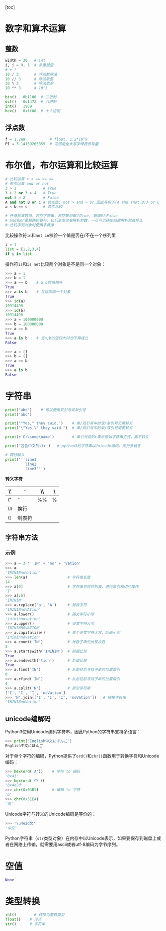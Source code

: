 [toc]

# 数字和算术运算

## 整数

```python
width = 20   # int
i, j = 0, 1  # 多重赋值
# +-*
10 / 3       # 浮点数除法
10 // 3	     # 除法取整
10 % 3       # 除法取余
10 ** 3      # 10^3
```

```python
bin()	0b1100	# 二进制
oct()	0o1472	# 八进制
int()	1989
hex()	0xff00	# 十六进制
```



## 浮点数

```python
f = 1.2e9           # float, 1.2*10^9
PI = 3.14159265359	# 习惯用全大写字母表示常量
```





# 布尔值，布尔运算和比较运算

```python
# 比较运算 > < == >= <=
# 布尔运算 and or not
3 > 2			 # True
3 > 2 or 3 > 4	 # True
not 3 > 2    	 # False
A and not B or C # 优先级: not > and > or,因此等价于(A and (not B)) or C
a < b == c       # 两次比较

# 任意非零数值，非空字符串，非空数组都为True, 数值0为False
# and和or是短路运算符，它们从左至右解析参数，一旦可以确定结果解析就会停止
# 比较序列对象时使用字典序
```



比较操作符`in`和`not in`校验一个值是否在/不在一个序列里

```python
i = 1
list = [1,2,3,4]
if i in list
```



操作符`is`和`is not`比较两个对象是不是同一个对象：

```python
>>> a = 1
>>> b = 1
>>> a == b    # a,b的值相等
True
>>> a is b    # 且指向同一个对象
True
>>> id(a)
10914496
>>> id(b)
10914496
>>> a = 100000000
>>> b = 100000000
>>> a == b
True
>>> a is b    # 当a,b的值较大时也不再成立
False
```

```python
>>> a = []
>>> b = []
>>> a == b
True
>>> a is b
False
```





# 字符串

```python
print("abc")    # 可以使用双引号或单引号
print('abc')

print('"Yes," they said.')    # 单/双引号中的双/单引号无需转义
print("\"Yes,\" they said.")  # 单/双引号中的单/双引号需要转义

print(r'C:\some\name')        # 单引号前的r表示原始字符串方式，即不转义

print('包含中文的str')   # python3的字符串以Unicode编码，支持多语言

# 跨行输入
print('''line1
         line2
         line3''')
```



**转义字符**

| \\'  | ‘      | \\\  | \    |
| ---- | ------ | ---- | ---- |
| \\"  | “      | %%   | %    |
| \n   | 换行   |      |      |
| \t   | 制表符 |      |      |



## 字符串方法

### 示例

```python
>>> a = 3 * 'IN' + 'no' + 'Vation'
>>> a
'INININnoVation'
>>> len(a)                  # 字符串长度
14
>>> a[0]                    # 字符串可视作列表，进行索引和切片操作
'I'
>>> a[:6]
'INININ'
>>> a.replace('a', 'A')     # 替换字符
'INININnoVAtion'
>>> a.lower()               # 英文字符小写
'inininnovation'
>>> a.upper()               # 英文字符大写
'INININNOVATION'
>>> a.capitalize()          # 首个英文字符大写，后面小写
'Inininnovation'
>>> a.count('IN')           # 计数子串的出现次数
3
>>> a.startswith('INININ')  # 前缀比较
True
>>> a.endswith('tion')      # 后缀比较
True
>>> a.find('IN')            # 从前往后寻找子串的位置索引
0
>>> a.rfind('IN')           # 从后往前寻找子串的位置索引
4
>>> a.split('N')            # 拆分字符串
['I', 'I', 'I', 'noVation']
>>> 'N'.join(['I', 'I', 'I', 'noVation'])   # 拼接字符串
'INININnoVation'
```



## unicode编解码

Python3使用Unicode编码字符串，因此Python的字符串支持多语言：

```python
>>> print('English中文にほんご')
English中文にほんご
```

对于单个字符的编码，Python提供了`ord()`和`chr()`函数用于转换字符和Unicode编码：

```python
>>> hex(ord('A'))    # 字符 to 编码
'0x41'
>>> hex(ord('中'))
'0x4e2d'
>>> chr(0x03B1)      # 编码 to 字符
'α'
>>> chr(0x51EA)
'凪'
```

Unicode字符与转义的Unicode编码是等价的：

```python
>>> '\u4e2d文'
'中文'
```

Python字符串（`str`类型对象）在内存中以Unicode表示，如果要保存到磁盘上或者在网络上传输，就需要用ascii或者utf-8编码为字节序列。





# 空值

```python
None
```





# 类型转换

```python
int()	     # 转换为整数类型
float()    # 浮点
str()      # 字符串
```





